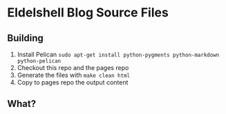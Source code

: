 # Eldelshell Blog Source Files

## Building

1. Install Pelican `sudo apt-get install python-pygments python-markdown python-pelican`
2. Checkout this repo and the pages repo
3. Generate the files with `make clean html`
4. Copy to pages repo the output content

## What?
